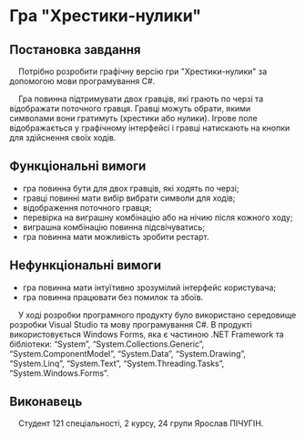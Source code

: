 # Гра "Хрестики-нулики"
## **Постановка завдання**
  &nbsp;&nbsp;&nbsp;&nbsp;Потрібно розробити графічну версію гри "Хрестики-нулики" за допомогою мови програмування С#. 
  
  &nbsp;&nbsp;&nbsp;&nbsp;Гра повинна підтримувати двох гравців, які грають по черзі та відображати поточного гравця. 
  Гравці можуть обрати, якими символами вони гратимуть (хрестики або нулики). Ігрове поле відображається у графічному інтерфейсі і гравці натискають на кнопки для здійснення своїх ходів.

## **Функціональні вимоги**
  - гра повинна бути для двох гравців, які ходять по черзі;
  - гравці повинні мати вибір вибрати символи для ходів;
  - відображення поточного гравця;
  - перевірка на виграшну комбінацію або на нічию після кожного ходу;
  - виграшна комбінацію повинна підсвічуватись;
  - гра повинна мати можливість зробити рестарт. 

## **Нефункціональні вимоги**
  - гра повинна мати інтуїтивно зрозумілий інтерфейс користувача;
  - гра повинна працювати без помилок та збоїв.

 &nbsp;&nbsp;&nbsp;&nbsp;У ході розробки програмного продукту було використано середовище розробки Visual Studio та мову програмування C#. В продукті використовується Windows Forms, яка є частиною .NET Framework та бібліотеки: “System”, “System.Collections.Generic”, “System.ComponentModel”, “System.Data”, “System.Drawing”, “System.Linq”, “System.Text”, “System.Threading.Tasks”, “System.Windows.Forms”. 

## **Виконавець**
&nbsp;&nbsp;&nbsp;&nbsp;Студент 121 спеціальності, 2 курсу, 24 групи Ярослав ПІЧУГІН.

